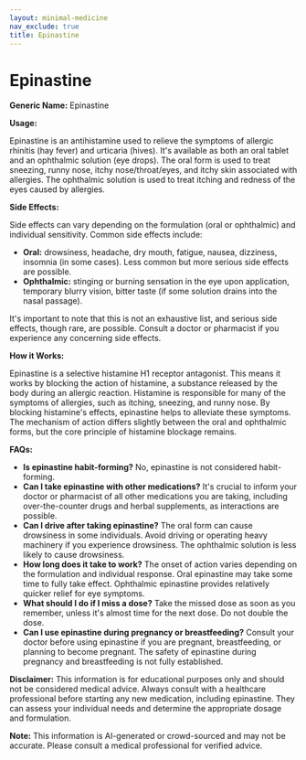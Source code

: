 ```yaml
---
layout: minimal-medicine
nav_exclude: true
title: Epinastine
---
```


# Epinastine

**Generic Name:** Epinastine

**Usage:**

Epinastine is an antihistamine used to relieve the symptoms of allergic rhinitis (hay fever) and urticaria (hives).  It's available as both an oral tablet and an ophthalmic solution (eye drops).  The oral form is used to treat sneezing, runny nose, itchy nose/throat/eyes, and itchy skin associated with allergies. The ophthalmic solution is used to treat itching and redness of the eyes caused by allergies.

**Side Effects:**

Side effects can vary depending on the formulation (oral or ophthalmic) and individual sensitivity. Common side effects include:

* **Oral:** drowsiness, headache, dry mouth, fatigue, nausea, dizziness, insomnia (in some cases).  Less common but more serious side effects are possible.
* **Ophthalmic:** stinging or burning sensation in the eye upon application, temporary blurry vision, bitter taste (if some solution drains into the nasal passage).

It's important to note that this is not an exhaustive list, and serious side effects, though rare, are possible.  Consult a doctor or pharmacist if you experience any concerning side effects.

**How it Works:**

Epinastine is a selective histamine H1 receptor antagonist.  This means it works by blocking the action of histamine, a substance released by the body during an allergic reaction.  Histamine is responsible for many of the symptoms of allergies, such as itching, sneezing, and runny nose. By blocking histamine's effects, epinastine helps to alleviate these symptoms.  The mechanism of action differs slightly between the oral and ophthalmic forms, but the core principle of histamine blockage remains.

**FAQs:**

* **Is epinastine habit-forming?** No, epinastine is not considered habit-forming.
* **Can I take epinastine with other medications?**  It's crucial to inform your doctor or pharmacist of all other medications you are taking, including over-the-counter drugs and herbal supplements, as interactions are possible.
* **Can I drive after taking epinastine?** The oral form can cause drowsiness in some individuals.  Avoid driving or operating heavy machinery if you experience drowsiness. The ophthalmic solution is less likely to cause drowsiness.
* **How long does it take to work?** The onset of action varies depending on the formulation and individual response.  Oral epinastine may take some time to fully take effect. Ophthalmic epinastine provides relatively quicker relief for eye symptoms.
* **What should I do if I miss a dose?** Take the missed dose as soon as you remember, unless it's almost time for the next dose. Do not double the dose.
* **Can I use epinastine during pregnancy or breastfeeding?** Consult your doctor before using epinastine if you are pregnant, breastfeeding, or planning to become pregnant.  The safety of epinastine during pregnancy and breastfeeding is not fully established.


**Disclaimer:** This information is for educational purposes only and should not be considered medical advice. Always consult with a healthcare professional before starting any new medication, including epinastine.  They can assess your individual needs and determine the appropriate dosage and formulation.


**Note:** This information is AI-generated or crowd-sourced and may not be accurate. Please consult a medical professional for verified advice.